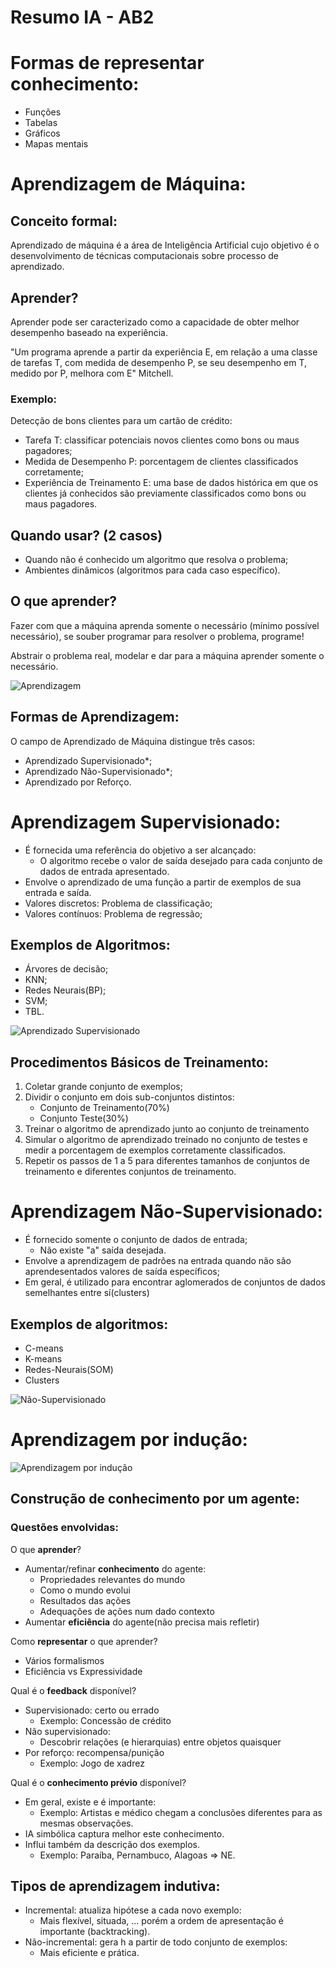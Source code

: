 # Resumo IA - AB2
# Formas de representar conhecimento:
* Funções
* Tabelas
* Gráficos
* Mapas mentais

# Aprendizagem de Máquina:
## Conceito formal:
Aprendizado de máquina é a área de Inteligência Artificial cujo objetivo
é o desenvolvimento de técnicas computacionais sobre processo de aprendizado.

## Aprender?
Aprender pode ser caracterizado como a capacidade de obter melhor desempenho
baseado na experiência.

"Um programa aprende a partir da experiência E, em relação a uma classe de
tarefas T, com medida de desempenho P, se seu desempenho em T, medido por P,
melhora com E" Mitchell.

### Exemplo:
Detecção de bons clientes para um cartão de crédito:
* Tarefa T: classificar potenciais novos clientes como bons ou maus pagadores;
* Medida de Desempenho P: porcentagem de clientes classificados corretamente;
* Experiência de Treinamento E: uma base de dados histórica em que os clientes
já conhecidos são previamente classificados como bons ou maus pagadores.

## Quando usar? (2 casos)
* Quando não é conhecido um algoritmo que resolva o problema;
* Ambientes dinâmicos (algoritmos para cada caso específico).

## O que aprender?
Fazer com que a máquina aprenda somente o necessário (mínimo possível necessário),
se souber programar para resolver o problema, programe!

Abstrair o problema real, modelar e dar para a máquina aprender somente
o necessário.

![Aprendizagem](aprendizagem.png)

## Formas de Aprendizagem:
O campo de Aprendizado de Máquina distingue três casos:
* Aprendizado Supervisionado*;
* Aprendizado Não-Supervisionado*;
* Aprendizado por Reforço.


# Aprendizagem Supervisionado:
* É fornecida uma referência do objetivo a ser alcançado:
  * O algoritmo recebe o valor de saída desejado para cada conjunto de dados de entrada apresentado.
* Envolve o aprendizado de uma função a partir de exemplos de sua entrada e saída.
* Valores discretos: Problema de classificação;
* Valores contínuos: Problema de regressão;

## Exemplos de Algoritmos:
* Árvores de decisão;
* KNN;
* Redes Neurais(BP);
* SVM;
* TBL.

![Aprendizado Supervisionado](supervisionado.png)

## Procedimentos Básicos de Treinamento:
1. Coletar grande conjunto de exemplos;
2. Dividir o conjunto em dois sub-conjuntos distintos:
   * Conjunto de Treinamento(70%)
   * Conjunto Teste(30%)
3. Treinar o algoritmo de aprendizado junto ao conjunto de treinamento
4. Simular o algoritmo de aprendizado treinado no conjunto de testes e medir a porcentagem de exemplos corretamente classificados.
5. Repetir os passos de 1 a 5 para diferentes tamanhos de conjuntos de treinamento e diferentes conjuntos de treinamento.



# Aprendizagem Não-Supervisionado:
* É fornecido somente o conjunto de dados de entrada;
  * Não existe "a" saída desejada.
* Envolve a aprendizagem de padrões na entrada quando não são aprendesentados valores de saída específicos;
* Em geral, é utilizado para encontrar aglomerados de conjuntos de dados semelhantes entre sí(clusters)

## Exemplos de algoritmos:
* C-means
* K-means
* Redes-Neurais(SOM)
* Clusters

![Não-Supervisionado](nao_supervisionado.png)

# Aprendizagem por indução:
![Aprendizagem por indução](indução.png)

## Construção de conhecimento por um agente:
### Questões envolvidas:
O que **aprender**?
* Aumentar/refinar **conhecimento** do agente:
  * Propriedades relevantes do mundo
  * Como o mundo evolui
  * Resultados das ações
  * Adequações de ações num dado contexto
* Aumentar **eficiência** do agente(não precisa mais refletir)

Como **representar** o que aprender?
* Vários formalismos
* Eficiência vs Expressividade

Qual é o **feedback** disponível?
* Supervisionado: certo ou errado
  * Exemplo: Concessão de crédito
* Não supervisionado:
  * Descobrir relações (e hierarquias) entre objetos quaisquer
* Por reforço: recompensa/punição
  * Exemplo: Jogo de xadrez

Qual é o **conhecimento prévio** disponível?
* Em geral, existe e é importante:
  * Exemplo: Artistas e médico chegam a conclusões diferentes para as mesmas observações.
* IA simbólica captura melhor este conhecimento.
* Influi também da descrição dos exemplos.
  * Exemplo: Paraíba, Pernambuco, Alagoas => NE.

## Tipos de aprendizagem indutiva:
* Incremental: atualiza hipótese a cada novo exemplo:
  * Mais flexível, situada, ... porém a ordem de apresentação é importante (backtracking).
* Não-incremental: gera h a partir de todo conjunto de
exemplos:
    * Mais eficiente e prática.